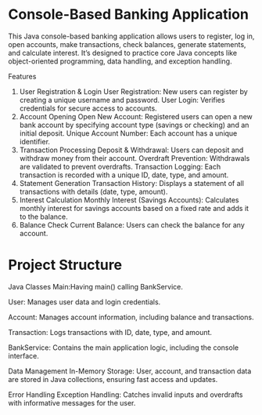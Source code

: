 # Console-Based Banking Application 
This Java console-based banking application allows users to register, log in, open accounts, make transactions, check balances, generate statements, and calculate interest. It’s designed to practice core Java concepts like object-oriented programming, data handling, and exception handling.

Features
1. User Registration & Login
   User Registration: New users can register by creating a unique username and password.
   User Login: Verifies credentials for secure access to accounts.
2. Account Opening
   Open New Account: Registered users can open a new bank account by specifying account type (savings or checking) and an initial deposit.
   Unique Account Number: Each account has a unique identifier.
3. Transaction Processing
   Deposit & Withdrawal: Users can deposit and withdraw money from their account.
   Overdraft Prevention: Withdrawals are validated to prevent overdrafts.
   Transaction Logging: Each transaction is recorded with a unique ID, date, type, and amount.
4. Statement Generation
   Transaction History: Displays a statement of all transactions with details (date, type, amount).
5. Interest Calculation
   Monthly Interest (Savings Accounts): Calculates monthly interest for savings accounts based on a fixed rate and adds it to the balance.
6. Balance Check
   Current Balance: Users can check the balance for any account.

# Project Structure
Java Classes
  Main:Having main() calling BankService.
  
  User: Manages user data and login credentials.
  
  Account: Manages account information, including balance and transactions.
  
  Transaction: Logs transactions with ID, date, type, and amount.
  
  BankService: Contains the main application logic, including the console interface.
  
Data Management
  In-Memory Storage: User, account, and transaction data are stored in Java collections, ensuring fast access and updates.
  
Error Handling
  Exception Handling: Catches invalid inputs and overdrafts with informative messages for the user.
